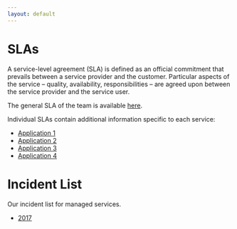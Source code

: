 ```yaml
---
layout: default
---
```

# SLAs

A service-level agreement (SLA) is defined as an official commitment that prevails between a service provider and the customer. Particular aspects of the service – quality, availability, responsibilities – are agreed upon between the service provider and the service user.

The general SLA of the team is available [here](team.md).

Individual SLAs contain additional information specific to each service:

* [Application 1](app1.md)
* [Application 2](app2.md)
* [Application 3](app3.md)
* [Application 4](app4.md)

# Incident List

Our incident list for managed services. 

* [2017](../incidents/2017.md)
